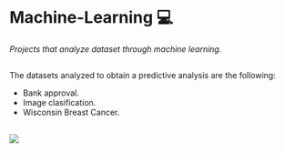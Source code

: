 # Machine-Learning :computer:
*Projects that analyze dataset through machine learning.*
##
The datasets analyzed to obtain a predictive analysis are the following:
- Bank approval.
- Image clasification.
- Wisconsin Breast Cancer.
##
![](/Machine-Learning/blob/main/picture.PNG) 
